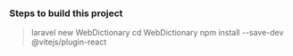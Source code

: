 ### Steps to build this project

> laravel new WebDictionary
> cd WebDictionary
> npm install --save-dev @vitejs/plugin-react
>

